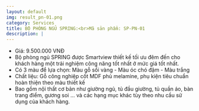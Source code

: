 ```yaml
---
layout: default
img: result_pn-01.png
category: Services
title: BỘ PHÒNG NGỦ SPRING:<br>Mã sản phẩm: SP-PN-01
description: |
---
```


- Giá: 9.500.000 VNĐ
- Bộ phòng ngủ SPRING được Smartview thiết kế tối ưu đêm đến cho khách hàng một trải nghiệm công năng tốt nhất ở mức giá tốt nhất.
- Có 3 màu để lựa chọn: Màu gỗ sồi vàng - Màu óc chó đậm - Màu trắng
- Chất liệu: Gỗ công nghiệp cốt MDF phủ melamine, phụ kiện tiêu chuẩn hoàn thiện theo màu thiết kế
- Bao gồm nội thất cơ bản như giường ngủ, tủ đầu giường, tủ quần áo, bàn trang điểm, gương soi ... và các hạng mục khác tùy theo nhu cầu sử dụng của khách hàng.